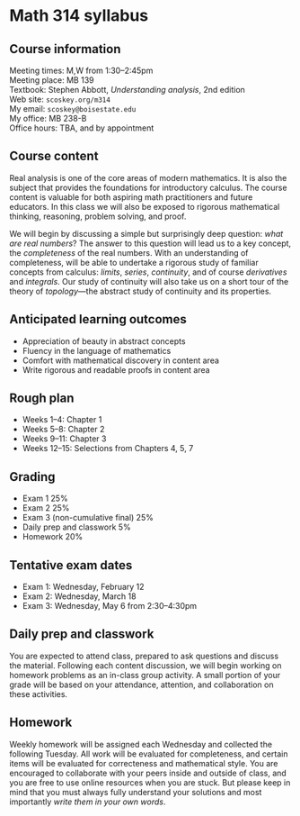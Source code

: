 # Math 314 syllabus

## Course information

Meeting times: M,W from 1:30&ndash;2:45pm  
Meeting place: MB 139  
Textbook: Stephen Abbott, *Understanding analysis*, 2nd edition  
Web site: `scoskey.org/m314`  
My email: `scoskey@boisestate.edu`  
My office: MB 238-B  
Office hours: TBA, and by appointment

## Course content

Real analysis is one of the core areas of modern mathematics. It is also the subject that provides the foundations for introductory calculus. The course content is valuable for both aspiring math practitioners and future educators. In this class we will also be exposed to rigorous mathematical thinking, reasoning, problem solving, and proof.

We will begin by discussing a simple but surprisingly deep question: *what are real numbers*? The answer to this question will lead us to a key concept, the *completeness* of the real numbers. With an understanding of completeness, will be able to undertake a rigorous study of familiar concepts from calculus: *limits*, *series*, *continuity*, and of course *derivatives* and *integrals*. Our study of continuity will also take us on a short tour of the theory of *topology*&mdash;the abstract study of continuity and its properties.

## Anticipated learning outcomes

* Appreciation of beauty in abstract concepts
* Fluency in the language of mathematics
* Comfort with mathematical discovery in content area
* Write rigorous and readable proofs in content area

## Rough plan

* Weeks 1&ndash;4: Chapter 1
* Weeks 5&ndash;8: Chapter 2
* Weeks 9&ndash;11: Chapter 3
* Weeks 12&ndash;15: Selections from Chapters 4, 5, 7

## Grading

* Exam 1 25%
* Exam 2 25%
* Exam 3 (non-cumulative final) 25%
* Daily prep and classwork 5%
* Homework 20%

## Tentative exam dates

* Exam 1: Wednesday, February 12
* Exam 2: Wednesday, March 18
* Exam 3: Wednesday, May 6 from 2:30&ndash;4:30pm

## Daily prep and classwork

You are expected to attend class, prepared to ask questions and discuss the material. Following each content discussion, we will begin working on homework problems as an in-class group activity. A small portion of your grade will be based on your attendance, attention, and collaboration on these activities.

## Homework

Weekly homework will be assigned each Wednesday and collected the following Tuesday. All work will be evaluated for completeness, and certain items will be evaluated for correcteness and mathematical style. You are encouraged to collaborate with your peers inside and outside of class, and you are free to use online resources when you are stuck. But please keep in mind that you must always fully understand your solutions and most importantly *write them in your own words*.
